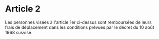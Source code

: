 # Article 2

Les personnes visées à l'article 1er ci-dessus sont remboursées de leurs frais de déplacement dans les conditions prévues par le décret du 10 août 1968 susvisé.
